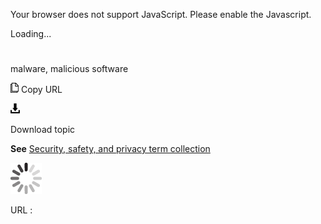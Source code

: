 Your browser does not support JavaScript. Please enable the Javascript.

Loading...

# 

malware, malicious software

![Copy URL](media/malware-malicious-software/Copy.png)
Copy URL

![Download](media/malware-malicious-software/Download.png)

Download topic

**See** [Security, safety, and privacy term collection](https://worldready.cloudapp.net/Styleguide/Read?id=2700&topicid=26894)

![In progress](media/malware-malicious-software/activity-large.gif)

URL :
